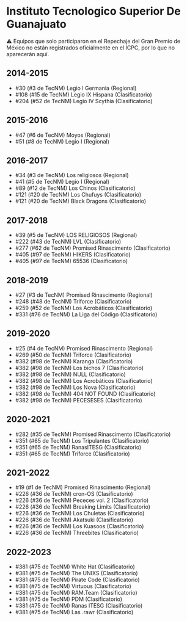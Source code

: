 # Instituto Tecnologico Superior De Guanajuato

:warning: Equipos que solo participaron en el Repechaje del Gran Premio de México no están registrados oficialmente en el ICPC, por lo que no aparecerán aquí.

## 2014-2015

- #30 (#3 de TecNM) Legio I Germania (Regional)
- #108 (#15 de TecNM) Legio IX Hispana (Clasificatorio)
- #204 (#52 de TecNM) Legio IV Scythia (Clasificatorio)

## 2015-2016

- #47 (#6 de TecNM) Moyos (Regional)
- #51 (#8 de TecNM) Legio I (Regional)

## 2016-2017

- #34 (#3 de TecNM) Los religiosos (Regional)
- #41 (#5 de TecNM) Legio I (Regional)
- #89 (#12 de TecNM) Los Chinos (Clasificatorio)
- #121 (#20 de TecNM) Los Chufuys (Clasificatorio)
- #121 (#20 de TecNM) Black Dragons (Clasificatorio)

## 2017-2018

- #39 (#5 de TecNM) LOS RELIGIOSOS (Regional)
- #222 (#43 de TecNM) LVL (Clasificatorio)
- #277 (#62 de TecNM) Promised Rinascimento (Clasificatorio)
- #405 (#97 de TecNM) HIKERS (Clasificatorio)
- #405 (#97 de TecNM) 65536 (Clasificatorio)

## 2018-2019

- #27 (#3 de TecNM) Promised Rinascimento (Regional)
- #248 (#48 de TecNM) Triforce (Clasificatorio)
- #259 (#52 de TecNM) Los Acrobáticos (Clasificatorio)
- #331 (#76 de TecNM) La Liga del Código (Clasificatorio)

## 2019-2020

- #25 (#4 de TecNM) Promised Rinascimento (Regional)
- #269 (#50 de TecNM) Triforce (Clasificatorio)
- #382 (#98 de TecNM) Karanga (Clasificatorio)
- #382 (#98 de TecNM) Los bichos 7 (Clasificatorio)
- #382 (#98 de TecNM) NULL (Clasificatorio)
- #382 (#98 de TecNM) Los Acrobáticos (Clasificatorio)
- #382 (#98 de TecNM) Los Nova (Clasificatorio)
- #382 (#98 de TecNM) 404 NOT FOUND (Clasificatorio)
- #382 (#98 de TecNM) PECESESES (Clasificatorio)

## 2020-2021

- #282 (#35 de TecNM) Promised Rinascimento (Clasificatorio)
- #351 (#65 de TecNM) Los Tripulantes (Clasificatorio)
- #351 (#65 de TecNM) RanasITESG (Clasificatorio)
- #351 (#65 de TecNM) Triforce (Clasificatorio)

## 2021-2022

- #19 (#1 de TecNM) Promised Rinascimento (Regional)
- #226 (#36 de TecNM) cron-OS (Clasificatorio)
- #226 (#36 de TecNM) Pececes vol. 2 (Clasificatorio)
- #226 (#36 de TecNM) Breaking Limits (Clasificatorio)
- #226 (#36 de TecNM) Los Chuletas (Clasificatorio)
- #226 (#36 de TecNM) Akatsuki (Clasificatorio)
- #226 (#36 de TecNM) Los Kuasoos (Clasificatorio)
- #226 (#36 de TecNM) Threebites (Clasificatorio)

## 2022-2023

- #381 (#75 de TecNM) White Hat (Clasificatorio)
- #381 (#75 de TecNM) The UNIXS (Clasificatorio)
- #381 (#75 de TecNM) Pirate Code (Clasificatorio)
- #381 (#75 de TecNM) Virtuous (Clasificatorio)
- #381 (#75 de TecNM) RAM.Team (Clasificatorio)
- #381 (#75 de TecNM) PDM (Clasificatorio)
- #381 (#75 de TecNM) Ranas ITESG (Clasificatorio)
- #381 (#75 de TecNM) Las .rawr (Clasificatorio)


